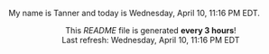 My name is Tanner and today is Wednesday, April 10, 11:16 PM EDT.

<p align="center">This <i>README</i> file is generated <b>every 3 hours</b>!</br>Last refresh: Wednesday, April 10, 11:16 PM EDT<br /></p>
